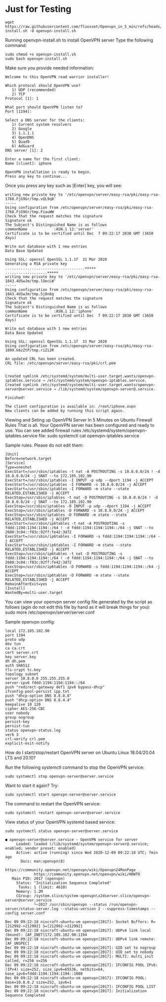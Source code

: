 # Just for Testing 

```
wget https://raw.githubusercontent.com/fluxxset/Openvpn_in_5_min/refs/heads/main/openvpn-install.sh -O openvpn-install.sh

```
Running openvpn-install.sh to install OpenVPN server
Type the following command:
```
sudo chmod +x openvpn-install.sh
sudo bash openvpn-install.sh
```

Make sure you provide needed information:

```
Welcome to this OpenVPN road warrior installer!

Which protocol should OpenVPN use?
   1) UDP (recommended)
   2) TCP
Protocol [1]: 1

What port should OpenVPN listen to?
Port [1194]: 

Select a DNS server for the clients:
   1) Current system resolvers
   2) Google
   3) 1.1.1.1
   4) OpenDNS
   5) Quad9
   6) AdGuard
DNS server [1]: 2

Enter a name for the first client:
Name [client]: iphone

OpenVPN installation is ready to begin.
Press any key to continue...
```

Once you press any key such as [Enter] key, you will see:

```
writing new private key to '/etc/openvpn/server/easy-rsa/pki/easy-rsa-1768.FjG9Gr/tmp.vQL9q8'
-----
Using configuration from /etc/openvpn/server/easy-rsa/pki/easy-rsa-1768.FjG9Gr/tmp.FiauWW
Check that the request matches the signature
Signature ok
The Subject's Distinguished Name is as follows
commonName            :ASN.1 12:'server'
Certificate is to be certified until Dec  7 09:22:17 2030 GMT (3650 days)

Write out database with 1 new entries
Data Base Updated

Using SSL: openssl OpenSSL 1.1.1f  31 Mar 2020
Generating a RSA private key
....................................+++++
...................+++++
writing new private key to '/etc/openvpn/server/easy-rsa/pki/easy-rsa-1843.4USwJm/tmp.lOecLW'
-----
Using configuration from /etc/openvpn/server/easy-rsa/pki/easy-rsa-1843.4USwJm/tmp.5j0n6q
Check that the request matches the signature
Signature ok
The Subject's Distinguished Name is as follows
commonName            :ASN.1 12:'iphone'
Certificate is to be certified until Dec  7 09:22:17 2030 GMT (3650 days)

Write out database with 1 new entries
Data Base Updated

Using SSL: openssl OpenSSL 1.1.1f  31 Mar 2020
Using configuration from /etc/openvpn/server/easy-rsa/pki/easy-rsa-1899.k6zZtP/tmp.riZi2R

An updated CRL has been created.
CRL file: /etc/openvpn/server/easy-rsa/pki/crl.pem


Created symlink /etc/systemd/system/multi-user.target.wants/openvpn-iptables.service → /etc/systemd/system/openvpn-iptables.service.
Created symlink /etc/systemd/system/multi-user.target.wants/openvpn-server@server.service → /lib/systemd/system/openvpn-server@.service.

Finished!

The client configuration is available in: /root/iphone.ovpn
New clients can be added by running this script again.
```

Viewing and Seting up OpenVPN Server In 5 Minutes on Ubuntu Firewall Rules
That is all. Your OpenVPN server has been configured and ready to use. You can see added firewall rules /etc/systemd/system/openvpn-iptables.service file:
sudo systemctl cat openvpn-iptables.service

Sample rules. Please do not edit them:
```
[Unit]
Before=network.target
[Service]
Type=oneshot
ExecStart=/usr/sbin/iptables -t nat -A POSTROUTING -s 10.8.0.0/24 ! -d 10.8.0.0/24 -j SNAT --to 172.105.102.90
ExecStart=/usr/sbin/iptables -I INPUT -p udp --dport 1194 -j ACCEPT
ExecStart=/usr/sbin/iptables -I FORWARD -s 10.8.0.0/24 -j ACCEPT
ExecStart=/usr/sbin/iptables -I FORWARD -m state --state RELATED,ESTABLISHED -j ACCEPT
ExecStop=/usr/sbin/iptables -t nat -D POSTROUTING -s 10.8.0.0/24 ! -d 10.8.0.0/24 -j SNAT --to 172.105.102.90
ExecStop=/usr/sbin/iptables -D INPUT -p udp --dport 1194 -j ACCEPT
ExecStop=/usr/sbin/iptables -D FORWARD -s 10.8.0.0/24 -j ACCEPT
ExecStop=/usr/sbin/iptables -D FORWARD -m state --state RELATED,ESTABLISHED -j ACCEPT
ExecStart=/usr/sbin/ip6tables -t nat -A POSTROUTING -s fddd:1194:1194:1194::/64 ! -d fddd:1194:1194:1194::/64 -j SNAT --to 2600:3c04::f03c:92ff:fe42:3d72
ExecStart=/usr/sbin/ip6tables -I FORWARD -s fddd:1194:1194:1194::/64 -j ACCEPT
ExecStart=/usr/sbin/ip6tables -I FORWARD -m state --state RELATED,ESTABLISHED -j ACCEPT
ExecStop=/usr/sbin/ip6tables -t nat -D POSTROUTING -s fddd:1194:1194:1194::/64 ! -d fddd:1194:1194:1194::/64 -j SNAT --to 2600:3c04::f03c:92ff:fe42:3d72
ExecStop=/usr/sbin/ip6tables -D FORWARD -s fddd:1194:1194:1194::/64 -j ACCEPT
ExecStop=/usr/sbin/ip6tables -D FORWARD -m state --state RELATED,ESTABLISHED -j ACCEPT
RemainAfterExit=yes
[Install]
WantedBy=multi-user.target
```

You can view your openvpn server config file generated by the script as follows (agin do not edit this file by hand as it will break things for you):
sudo more /etc/openvpn/server/server.conf

Sample openvpn config:
```
local 172.105.102.90
port 1194
proto udp
dev tun
ca ca.crt
cert server.crt
key server.key
dh dh.pem
auth SHA512
tls-crypt tc.key
topology subnet
server 10.8.0.0 255.255.255.0
server-ipv6 fddd:1194:1194:1194::/64
push "redirect-gateway def1 ipv6 bypass-dhcp"
ifconfig-pool-persist ipp.txt
push "dhcp-option DNS 8.8.8.8"
push "dhcp-option DNS 8.8.4.4"
keepalive 10 120
cipher AES-256-CBC
user nobody
group nogroup
persist-key
persist-tun
status openvpn-status.log
verb 3
crl-verify crl.pem
explicit-exit-notify
```


How do I start/stop/restart OpenVPN server on Ubuntu Linux 18.04/20.04 LTS and 20.10?

Run the following systemctl command to stop the OpenVPN service:
```
sudo systemctl stop openvpn-server@server.service
```
Want to start it again? Try:
```
sudo systemctl start openvpn-server@server.service
```
The command to restart the OpenVPN service:
```
sudo systemctl restart openvpn-server@server.service
```
View status of your OpenVPN systemd based service:
```
sudo systemctl status openvpn-server@server.service
```
```
● openvpn-server@server.service - OpenVPN service for server
     Loaded: loaded (/lib/systemd/system/openvpn-server@.service; enabled; vendor preset: enabled)
     Active: active (running) since Wed 2020-12-09 09:22:18 UTC; 7min ago
       Docs: man:openvpn(8)
             https://community.openvpn.net/openvpn/wiki/Openvpn24ManPage
             https://community.openvpn.net/openvpn/wiki/HOWTO
   Main PID: 2017 (openvpn)
     Status: "Initialization Sequence Completed"
      Tasks: 1 (limit: 4610)
     Memory: 1.2M
     CGroup: /system.slice/system-openvpn\x2dserver.slice/openvpn-server@server.service
             └─2017 /usr/sbin/openvpn --status /run/openvpn-server/status-server.log --status-version 2 --suppress-timestamps --config server.conf

Dec 09 09:22:18 nixcraft-ubuntu-vm openvpn[2017]: Socket Buffers: R=[212992->212992] S=[212992->212992]
Dec 09 09:22:18 nixcraft-ubuntu-vm openvpn[2017]: UDPv4 link local (bound): [AF_INET]172.105.102.90:1194
Dec 09 09:22:18 nixcraft-ubuntu-vm openvpn[2017]: UDPv4 link remote: [AF_UNSPEC]
Dec 09 09:22:18 nixcraft-ubuntu-vm openvpn[2017]: GID set to nogroup
Dec 09 09:22:18 nixcraft-ubuntu-vm openvpn[2017]: UID set to nobody
Dec 09 09:22:18 nixcraft-ubuntu-vm openvpn[2017]: MULTI: multi_init called, r=256 v=256
Dec 09 09:22:18 nixcraft-ubuntu-vm openvpn[2017]: IFCONFIG POOL IPv6: (IPv4) size=252, size_ipv6=65536, netbits=64, base_ipv6=fddd:1194:1194:1194::1000
Dec 09 09:22:18 nixcraft-ubuntu-vm openvpn[2017]: IFCONFIG POOL: base=10.8.0.2 size=252, ipv6=1
Dec 09 09:22:18 nixcraft-ubuntu-vm openvpn[2017]: IFCONFIG POOL LIST
Dec 09 09:22:18 nixcraft-ubuntu-vm openvpn[2017]: Initialization Sequence Completed
```